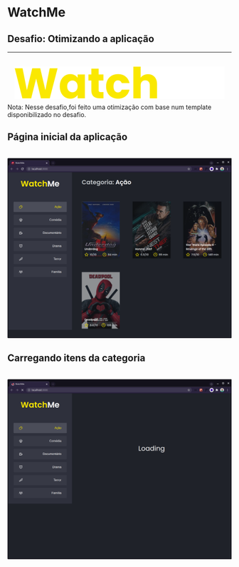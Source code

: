 # WatchMe

## Desafio: Otimizando a aplicação

---
<div style="text-align:center;height:100px">
<br />
<img src="./.github/logo.svg" /></div>
Nota: Nesse desafio,foi feito uma otimização com base num template disponibilizado no desafio.

## Página inicial da aplicação
<div style="text-align:center;">
<br />
<img src="./.github/home.png" /></div>

## Carregando itens da categoria
<div style="text-align:center;">
<br />
<img src="./.github/loading.png" /></div>
